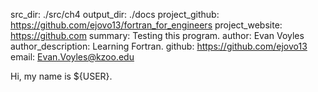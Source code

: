 src_dir: ./src/ch4
output_dir: ./docs
project_github: https://github.com/ejovo13/fortran_for_engineers 
project_website: https://github.com 
summary: Testing this program.
author: Evan Voyles
author_description: Learning Fortran. 
github: https://github.com/ejovo13 
email: Evan.Voyles@kzoo.edu

Hi, my name is ${USER}.